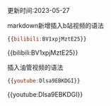 <span className="text-xs text-gray-400 mb-6">更新时间:2023-05-27</span>

markdown新增插入b站视频的语法
```js
{{bilibili:BV1xpjMztE25}}
```
{{bilibili:BV1xpjMztE25}}

插入油管视频的语法
```js
{{youtube:Dlsa9EBKDGI}}
```
{{youtube:Dlsa9EBKDGI}}
